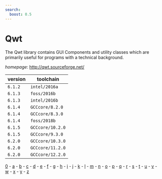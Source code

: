 ```yaml
---
search:
  boost: 0.5
---
```

# Qwt

The Qwt library contains GUI Components and utility classes which are primarily useful for programs  with a technical background.

*homepage*: <http://qwt.sourceforge.net/>

version | toolchain
--------|----------
``6.1.2`` | ``intel/2016a``
``6.1.3`` | ``foss/2016b``
``6.1.3`` | ``intel/2016b``
``6.1.4`` | ``GCCcore/8.2.0``
``6.1.4`` | ``GCCcore/8.3.0``
``6.1.4`` | ``foss/2018b``
``6.1.5`` | ``GCCcore/10.2.0``
``6.1.5`` | ``GCCcore/9.3.0``
``6.2.0`` | ``GCCcore/10.3.0``
``6.2.0`` | ``GCCcore/11.2.0``
``6.2.0`` | ``GCCcore/12.2.0``

[0](../0/index.md) - [a](../a/index.md) - [b](../b/index.md) - [c](../c/index.md) - [d](../d/index.md) - [e](../e/index.md) - [f](../f/index.md) - [g](../g/index.md) - [h](../h/index.md) - [i](../i/index.md) - [j](../j/index.md) - [k](../k/index.md) - [l](../l/index.md) - [m](../m/index.md) - [n](../n/index.md) - [o](../o/index.md) - [p](../p/index.md) - [q](../q/index.md) - [r](../r/index.md) - [s](../s/index.md) - [t](../t/index.md) - [u](../u/index.md) - [v](../v/index.md) - [w](../w/index.md) - [x](../x/index.md) - [y](../y/index.md) - [z](../z/index.md)

